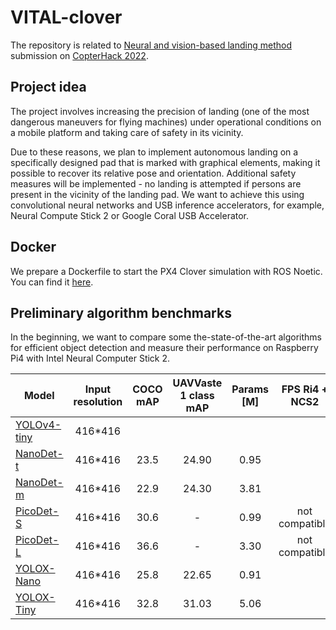 # VITAL-clover

The repository is related to [Neural and vision-based landing method](https://github.com/edgenoon-ai/clover/blob/neural_vision_based_landing_method/docs/en/neural_vision_based_landing_method.md) submission on [CopterHack 2022](https://clover.coex.tech/en/copterhack2022.html).

## Project idea
The project involves increasing the precision of landing (one of the most dangerous maneuvers for flying machines) under operational conditions on a mobile platform and taking care of safety in its vicinity.

Due to these reasons, we plan to implement autonomous landing on a specifically designed pad that is marked with graphical elements, making it possible to recover its relative pose and orientation. Additional safety measures will be implemented - no landing is attempted if persons are present in the vicinity of the landing pad. We want to achieve this using convolutional neural networks and USB inference accelerators, for example, Neural Compute Stick 2 or Google Coral USB Accelerator.


## Docker

We prepare a Dockerfile to start the PX4 Clover simulation with ROS Noetic. You can find it [here](./docker).

## Preliminary algorithm benchmarks

In the beginning, we want to compare some the-state-of-the-art algorithms for efficient object detection and measure their performance on Raspberry Pi4 with Intel Neural Computer Stick 2.

| Model                                                                                         	| Input resolution 	| COCO mAP 	| UAVVaste 1 class mAP 	|  Params [M] 	| FPS Ri4 + NCS2 	|
|-----------------------------------------------------------------------------------------------	|:----------------:	|:--------:	|:------:	|:------:	|:---:	|
| [YOLOv4-tiny](https://github.com/AlexeyAB/darknet)                                            	|      416*416     	|          	|        	|        	|     	|
| [NanoDet-t](https://github.com/RangiLyu/nanodet)                                              	|      416*416     	|   23.5   	| 24.90 | 0.95       	|     	|
| [NanoDet-m](https://github.com/RangiLyu/nanodet)                                              	|      416*416     	|   22.9   	| 24.30 | 3.81       	|     	|
| [PicoDet-S](https://github.com/PaddlePaddle/PaddleDetection/tree/release/2.3/configs/picodet) 	|      416*416     	|   30.6   	| - |  0.99  |not compatible | 
| [PicoDet-L](https://github.com/PaddlePaddle/PaddleDetection/tree/release/2.3/configs/picodet) 	|      416*416     	|   36.6   	| - | 3.30         	| not compatible |
| [YOLOX-Nano](https://github.com/Megvii-BaseDetection/YOLOX)                                   	|      416*416     	|   25.8   	| 22.65 | 0.91         	|     	|
| [YOLOX-Tiny](https://github.com/Megvii-BaseDetection/YOLOX)                                   	|      416*416     	|   32.8   	| 31.03 | 5.06         	|     	|
